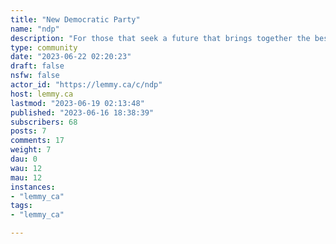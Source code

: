 ```yaml
---
title: "New Democratic Party" 
name: "ndp"
description: "For those that seek a future that brings together the best of the insights and objectives of people who, within the social democratic and democratic socialist traditions, have worked through farmer, labour, co-operative, feminist, human rights and environmental movements, and with First Nations, Métis and Inuit peoples, to build a more just, equal, and sustainable Canada within a global community dedicated to the same goals."
type: community
date: "2023-06-22 02:20:23"
draft: false
nsfw: false
actor_id: "https://lemmy.ca/c/ndp"
host: lemmy.ca
lastmod: "2023-06-19 02:13:48"
published: "2023-06-16 18:38:39"
subscribers: 68
posts: 7
comments: 17
weight: 7
dau: 0
wau: 12
mau: 12
instances:
- "lemmy_ca"
tags: 
- "lemmy_ca"

---
```

